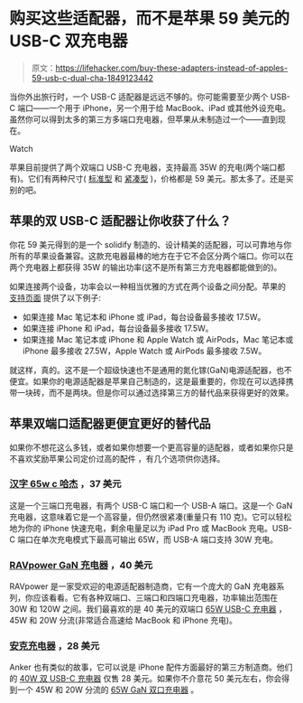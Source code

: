 # 购买这些适配器，而不是苹果 59 美元的 USB-C 双充电器

> 原文：<https://lifehacker.com/buy-these-adapters-instead-of-apples-59-usb-c-dual-cha-1849123442>

当你外出旅行时，一个 USB-C 适配器是远远不够的。你可能需要至少两个 USB-C 端口——一个用于 iPhone，另一个用于给 MacBook、iPad 或其他外设充电。虽然你可以得到太多的第三方多端口充电器，但苹果从未制造过一个——直到现在。

Watch

苹果目前提供了两个双端口 USB-C 充电器，支持最高 35W 的充电(两个端口都有)。它们有两种尺寸( [标准型](https://www.apple.com/shop/product/MNWP3AM/A/35w-dual-usb-c-port-power-adapter) 和 [紧凑型](https://www.apple.com/shop/product/MNWM3AM/A/35w-dual-usb-c-port-compact-power-adapter) )，价格都是 59 美元。那太多了。还是买别的吧。

## 苹果的双 USB-C 适配器让你收获了什么？

你花 59 美元得到的是一个 solidify 制造的、设计精美的适配器，可以可靠地与你所有的苹果设备兼容。这款充电器最棒的地方在于它不会区分两个端口。你可以在两个充电器上都获得 35W 的输出功率(这不是所有第三方充电器都能做到的)。

如果连接两个设备，功率会以一种相当优雅的方式在两个设备之间分配。苹果的 [支持页面](https://support.apple.com/en-us/HT213263) 提供了以下例子:

*   如果连接 Mac 笔记本和 iPhone 或 iPad，每台设备最多接收 17.5W。
*   如果连接 iPhone 和 iPad，每台设备最多接收 17.5W。
*   如果连接 Mac 笔记本或 iPhone 和 Apple Watch 或 AirPods，Mac 笔记本或 iPhone 最多接收 27.5W，Apple Watch 或 AirPods 最多接收 7.5W。

就这样，真的。这不是一个超级快速也不是通用的氮化镓(GaN)电源适配器，也不便宜。如果你的电源适配器是苹果自己制造的，这是最重要的，你现在可以选择携带一块砖，而不是两块。但是你可以通过选择第三方的替代品来获得更好的效果。

## 苹果双端口适配器更便宜更好的替代品

如果你不想花这么多钱，或者如果你想要一个更高容量的适配器，或者如果你只是不喜欢奖励苹果公司定价过高的配件 ，有几个选项供你选择。

### [汉字 65w c 哈杰](https://tinyurl.com/3a6fecka) ，37 美元

这是一个三端口充电器，有两个 USB-C 端口和一个 USB-A 端口。这是一个 GaN 充电器，这意味着它是一个高容量，但仍然很紧凑(重量只有 110 克)。它可以轻松地为你的 iPhone 快速充电，剩余电量足以为 iPad Pro 或 MacBook 充电。USB-C 端口在单次充电模式下最高可输出 65W，而 USB-A 端口支持 30W 充电。

### [RAVpower GaN 充电器](https://www.ravpower.com/collections/gan-tech-charger) ，40 美元

RAVpower 是一家受欢迎的电源适配器制造商，它有一个庞大的 GaN 充电器系列，你应该看看。它有各种双端口、三端口和四端口充电器，功率输出范围在 30W 和 120W 之间。我们最喜欢的是 40 美元的双端口 [65W USB-C 充电器](https://www.ravpower.com/products/rp-pc145-65w-gan-tech-2-port-usb-c-fast-charger) ，45W 和 20W 分流(非常适合高速给 MacBook 和 iPhone 充电)。

### [安克充电器](https://us.anker.com/collections/chargers) ，28 美元

Anker 也有类似的故事，它可以说是 iPhone 配件方面最好的第三方制造商。他们的 [40W 双 USB-C 充电器](https://us.anker.com/collections/chargers/products/a2628?variant=41220067754134) 仅售 28 美元。如果你不介意花 50 美元左右，你会得到一个 45W 和 20W 分流的 [65W GaN 双口充电器](https://us.anker.com/collections/chargers/products/a2666?variant=41530603602070) 。